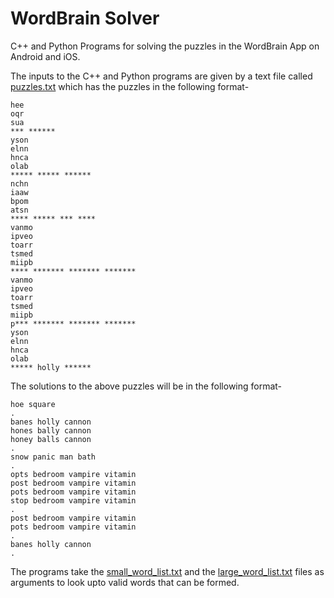# WordBrain Solver

C++ and Python Programs for solving the puzzles in the WordBrain App on Android and iOS.

The inputs to the C++ and Python programs are given by a text file called [puzzles.txt](https://github.com/kev5/WordBrain-Solver/blob/master/puzzles.txt) which has the puzzles in the following format-
```
hee
oqr
sua
*** ******
yson
elnn
hnca
olab
***** ***** ******
nchn
iaaw
bpom
atsn
**** ***** *** ****
vanmo
ipveo
toarr
tsmed
miipb
**** ******* ******* *******
vanmo
ipveo
toarr
tsmed
miipb
p*** ******* ******* *******
yson
elnn
hnca
olab
***** holly ******
```

The solutions to the above puzzles will be in the following format-
```
hoe square
.
banes holly cannon
hones bally cannon
honey balls cannon
.
snow panic man bath
.
opts bedroom vampire vitamin
post bedroom vampire vitamin
pots bedroom vampire vitamin
stop bedroom vampire vitamin
.
post bedroom vampire vitamin
pots bedroom vampire vitamin
.
banes holly cannon
.
```

The programs take the [small_word_list.txt](https://github.com/kev5/WordBrain-Solver/blob/master/small_word_list.txt) and the [large_word_list.txt](https://github.com/kev5/WordBrain-Solver/blob/master/large_word_list.txt) files as arguments to look upto valid words that can be formed.
